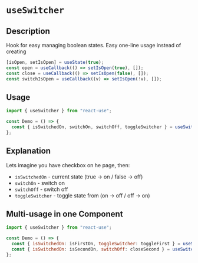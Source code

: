 # `useSwitcher`

## Description

Hook for easy managing boolean states.
Easy one-line usage instead of creating

```jsx
[isOpen, setIsOpen] = useState(true);
const open = useCallback(() => setIsOpen(true), []);
const close = useCallback(() => setIsOpen(false), []);
const switchIsOpen = useCallback((v) => setIsOpen(!v), []);
```

## Usage

```jsx
import { useSwitcher } from "react-use";

const Demo = () => {
  const { isSwitchedOn, switchOn, switchOff, toggleSwitcher } = useSwitcher();
};
```

## Explanation

Lets imagine you have checkbox on he page, then:

- `isSwitchedOn` - current state (true → on / false → off)
- `switchOn` - switch on
- `switchOff` - switch off
- `toggleSwitcher` - toggle state from (on → off / off → on)

## Multi-usage in one Component

```jsx
import { useSwitcher } from "react-use";

const Demo = () => {
  const { isSwitchedOn: isFirstOn, toggleSwitcher: toggleFirst } = useSwitcher();
  const { isSwitchedOn: isSecondOn, switchOff: closeSecond } = useSwitcher();
};
```
